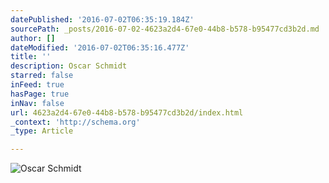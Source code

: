 ```yaml
---
datePublished: '2016-07-02T06:35:19.184Z'
sourcePath: _posts/2016-07-02-4623a2d4-67e0-44b8-b578-b95477cd3b2d.md
author: []
dateModified: '2016-07-02T06:35:16.477Z'
title: ''
description: Oscar Schmidt
starred: false
inFeed: true
hasPage: true
inNav: false
url: 4623a2d4-67e0-44b8-b578-b95477cd3b2d/index.html
_context: 'http://schema.org'
_type: Article

---
```

![Oscar Schmidt](https://the-grid-user-content.s3-us-west-2.amazonaws.com/3234a97c-8e84-4ebd-9f8a-ef4421a67289.jpg)